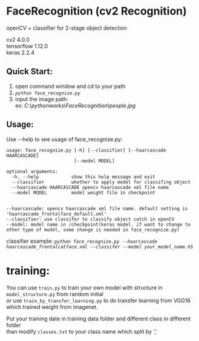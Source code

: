 # FaceRecognition (cv2 Recognition)  
openCV + classifier for 2-stage object detection
 
cv2 4.0.0  
tensorflow 1.12.0  
keras 2.2.4  

## Quick Start:  
1. open command window and cd to your path  
2. *`python face_recognize.py`*  
3. input the image path:  
    ex: *C:\pythonworks\FaceRecognition\people.jpg*

## Usage:  
Use --help to see usage of face_recognize.py:  
```
usage: face_recognize.py [-h] [--classifier] [--haarcascade HAARCASCADE]  
                         [--model MODEL]     
                           
optional arguments:  
  -h, --help            show this help message and exit  
  --classifier          whether to apply model for classifing object  
  --haarcascade HAARCASCADE opencv haarcascade xml file name  
  --model MODEL         model weight file in checkpoint  


--haarcascade: opencv haarcascade xml file name. default setting is 'haarcascade_frontalface_default.xml'  
--classifier: use classifer to classify object catch in openCV  
--model: model name in /checkpoint(keras model. if want to change to other type of model, some change is needed in face_recognize.py)  
```  

classifier example: *`python face_recognize.py --haarcascade haarcascade_frontalcatface.xml --classifer --model your_model_name.h5`*   


# training:
You can use `train.py` to train your own model with structure in `model_structure.py` from random initial  
or use `train_by_transfer_learning.py` to do transfer learning from VGG16 which trained weight from imagenet.  
  
Put your training date in training data folder and different class in different folder  
than modify `classes.txt` to your class name which split by ','



